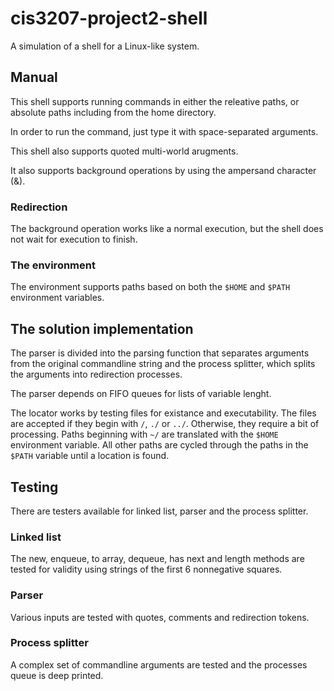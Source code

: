 # cis3207-project2-shell
A simulation of a shell for a Linux-like system.

## Manual
This shell supports running commands in either the releative paths, or
absolute paths including from the home directory.

In order to run the command, just type it with space-separated
arguments.

This shell also supports quoted multi-world arugments.

It also supports background operations by using the ampersand character
(&).

### Redirection

The background operation works like a normal execution, but the shell
does not wait for execution to finish.

### The environment

The environment supports paths based on both the `$HOME` and `$PATH`
environment variables.

## The solution implementation

The parser is divided into the parsing function that separates
arguments from the original commandline string and the process
splitter, which splits the arguments into redirection processes.

The parser depends on FIFO queues for lists of variable lenght.

The locator works by testing files for existance and executability.
The files are accepted if they begin with `/`, `./` or `../`.
Otherwise, they require a bit of processing.  Paths beginning with `~/`
are translated with the `$HOME` environment variable.  All other paths
are cycled through the paths in the `$PATH` variable until a location
is found.

## Testing

There are testers available for linked list, parser and the process
splitter.

### Linked list

The new, enqueue, to array, dequeue, has next and length methods are
tested for validity using strings of the first 6 nonnegative squares.

### Parser

Various inputs are tested with quotes, comments and redirection tokens.

### Process splitter

A complex set of commandline arguments are tested and the processes
queue is deep printed.

